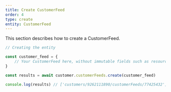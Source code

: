 ```yaml
---
title: Create CustomerFeed
order: 4
type: create
entity: CustomerFeed
---
```


This section describes how to create a CustomerFeed.

```javascript
// Creating the entity

const customer_feed = {
    // Your CustomerFeed here, without immutable fields such as resource_name
}

const results = await customer.customerFeeds.create(customer_feed)

console.log(results) // ['customers/9262111890/customerFeeds/77425432']
```
